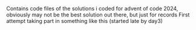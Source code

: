 Contains code files of the solutions i coded for advent of code 2024, obviously may not be the best solution out there, but just for records
First attempt taking part in something like this (started late by day3)

